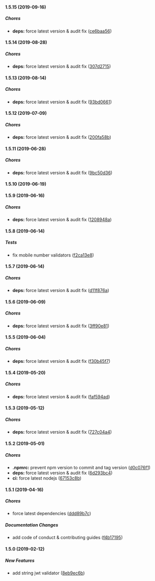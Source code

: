 #### 1.5.15 (2019-09-16)

##### Chores

* **deps:**  force latest version & audit fix ([ce6baa56](https://github.com/lykmapipo/mongoose-valid8/commit/ce6baa569e74e3a39f29668dcfc84f59b2def5f9))

#### 1.5.14 (2019-08-28)

##### Chores

* **deps:**  force latest version & audit fix ([307d2715](https://github.com/lykmapipo/mongoose-valid8/commit/307d27151e539433bb434c4ebb5619b4d217446d))

#### 1.5.13 (2019-08-14)

##### Chores

* **deps:**  force latest version & audit fix ([93bd0661](https://github.com/lykmapipo/mongoose-valid8/commit/93bd0661494124351ab0dc810168be7c7d32bbee))

#### 1.5.12 (2019-07-09)

##### Chores

* **deps:**  force latest version & audit fix ([200fa58b](https://github.com/lykmapipo/mongoose-valid8/commit/200fa58b076d3c30b15629686317a87806cb1665))

#### 1.5.11 (2019-06-28)

##### Chores

* **deps:**  force latest version & audit fix ([9bc50d36](https://github.com/lykmapipo/mongoose-valid8/commit/9bc50d36e8762e7ec60f11c932b582309294f6c8))

#### 1.5.10 (2019-06-19)

#### 1.5.9 (2019-06-16)

##### Chores

* **deps:**  force latest version & audit fix ([1208948a](https://github.com/lykmapipo/mongoose-valid8/commit/1208948afc5e0bf1d8e3faf413d04e2a7701c4fe))

#### 1.5.8 (2019-06-14)

##### Tests

*  fix mobile number validators ([f2ca13e8](https://github.com/lykmapipo/mongoose-valid8/commit/f2ca13e8ac5a3550223a4a5c6c535be5cff2a909))

#### 1.5.7 (2019-06-14)

##### Chores

* **deps:**  force latest version & audit fix ([d11f876a](https://github.com/lykmapipo/mongoose-valid8/commit/d11f876a27c08bb162d47183e9ee3dbfc819f89b))

#### 1.5.6 (2019-06-09)

##### Chores

* **deps:**  force latest version & audit fix ([3ff90e81](https://github.com/lykmapipo/mongoose-valid8/commit/3ff90e8193e45b927dc65e79c5445ea39e787c63))

#### 1.5.5 (2019-06-04)

##### Chores

* **deps:**  force latest version & audit fix ([f30b45f7](https://github.com/lykmapipo/mongoose-valid8/commit/f30b45f740347ce03316426a755df10bcf019cce))

#### 1.5.4 (2019-05-20)

##### Chores

* **deps:**  force latest version & audit fix ([faf594ad](https://github.com/lykmapipo/mongoose-valid8/commit/faf594adff2326e91e8ea64589b42b54a79cbdf8))

#### 1.5.3 (2019-05-12)

##### Chores

* **deps:**  force latest version & audit fix ([727c04a4](https://github.com/lykmapipo/mongoose-valid8/commit/727c04a420fa9a9b68502c570585edff66f00363))

#### 1.5.2 (2019-05-01)

##### Chores

* **.npmrc:**  prevent npm version to commit and tag version ([d0c076f1](https://github.com/lykmapipo/mongoose-valid8/commit/d0c076f12c8b08dde29da6dff87e2ee269762866))
* **deps:**  force latest version & audit fix ([6d293bc4](https://github.com/lykmapipo/mongoose-valid8/commit/6d293bc4ebb9326b7f2b5812d8ea42ac4b3527f2))
* **ci:**  force latest nodejs ([67153c8b](https://github.com/lykmapipo/mongoose-valid8/commit/67153c8b5fcbfff3bc015014604c4e11cfd334cd))

#### 1.5.1 (2019-04-16)

##### Chores

*  force latest dependencies ([ddd89b7c](https://github.com/lykmapipo/mongoose-valid8/commit/ddd89b7ce21fa621a5a4e429e7b86aa735691f98))

##### Documentation Changes

*  add code of conduct & contributing guides ([f4b17195](https://github.com/lykmapipo/mongoose-valid8/commit/f4b171950bc9cd5b68004152641a3dab3a271998))

#### 1.5.0 (2019-02-12)

##### New Features

*  add string jwt validator ([8eb9ec6b](https://github.com/lykmapipo/mongoose-valid8/commit/8eb9ec6b9b809dcb8557b5caafd8bac3699bcd79))

